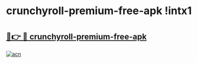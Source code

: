 # crunchyroll-premium-free-apk !intx1

# <h2><a href="https://sh4dwf.esa.edu.pl?title=crunchyroll-premium-free-apk&ref=intx1">🔗👉 🔴 crunchyroll-premium-free-apk</a></h2>

[![acn](https://github.com/user-attachments/assets/0f9c940e-d8b0-45ae-aac7-cd30a18b3e1c)](https://sh4dwf.esa.edu.pl?title=crunchyroll-premium-free-apk&ref=intx1)

